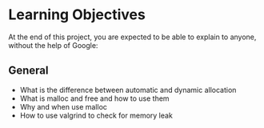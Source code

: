 # Learning Objectives
At the end of this project, you are expected to be able to explain to anyone, without the help of Google:

## General
- What is the difference between automatic and dynamic allocation
- What is malloc and free and how to use them
- Why and when use malloc
- How to use valgrind to check for memory leak
